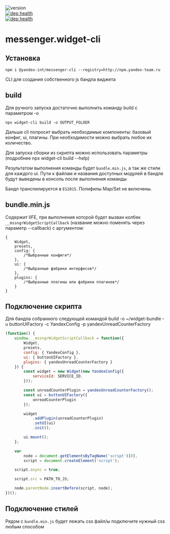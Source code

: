 ![version](https://badger.yandex-team.ru/npm/@yandex-int/messenger.widget-cli/version.svg)<br>
[![dep health](https://oko.yandex-team.ru/badges/repo.svg?vcs=arc&repoName=frontend/packages/messenger.widget-cli)](https://oko.yandex-team.ru/repo/search-interfaces/frontend?repoFilter=packages/messenger.widget-cli)<br>
[![dep health](https://oko.yandex-team.ru/badges/pkg.svg?pkgName=@yandex-int/messenger.widget-cli)](https://oko.yandex-team.ru/pkg/@yandex-int/messenger.widget-cli)

# messenger.widget-cli

## Установка 
```
npm i @yandex-int/messenger-cli --registry=http://npm.yandex-team.ru
```

CLI для создания собственного js бандла виджета

## build

Для ручного запуска достаточно выполнить команду build с параметром -o

```
npx widget-cli build -o OUTPUT_FOLDER
```

Дальше cli попросит выбрать необходимые компоненты: базовый конфиг, ui, плагины.
При необходимости можно выбрать любое их количество.

Для запуска сборки из скрипта можно использовать параметры (подробнее npx widget-cli build --help)

Результатом выполнения команды будет `bundle.min.js`, а так же стили для каждого ui.
Пути к файлам и названия доступных модулей в бандле будут выведены в консоль после выполнения команды

Бандл транспилируется в `ES2015`. Полифилы Map/Set не включены.

## bundle.min.js
Содержит IIFE, при выполнения которой будет вызван колбек `__mssngrWidgetScriptCallback` (название можно поменять через параметр --callback) с аргументом:

```
{
    Widget,
    presets,
    config: {
        /*Выбранные конфиги*/
    },
    ui: {
        /*Выбранные фабрики интерфесов*/
    },
    plugins: {
        /*Выбранные плагины или фабрики плагинов*/
    }
}
```

## Подключение скрипта
Для бандла собранного следующей командой 
build -o ~/widget-bundle -u buttonUIFactory -c YandexConfig -p yandexUnreadCounterFactory

```js
(function() {
    window.__mssngrWidgetScriptCallback = function({
        Widget,
        presets,
        config: { YandexConfig },
        ui: { buttonUIFactory },
        plugins: { yandexUnreadCounterFactory }
    }) {
        const widget = new Widget(new YandexConfig({
            serviceId: SERVICE_ID,
        }));

        const unreadCounterPlugin = yandexUnreadCounterFactory();
        const ui = buttonUIFactory({
            unreadCounterPlugin
        });

        widget
            .addPlugin(unreadCounterPlugin)
            .setUI(ui)
            .init();

        ui.mount();
    };

    var
        node = document.getElementsByTagName('script')[0],
        script = document.createElement('script');

    script.async = true;

    script.src = PATH_TO_JS;

    node.parentNode.insertBefore(script, node);
})();
```
## Подключение стилей

Рядом с `bundle.min.js` будет лежать css файл/ы подключите нужный css любым способом
